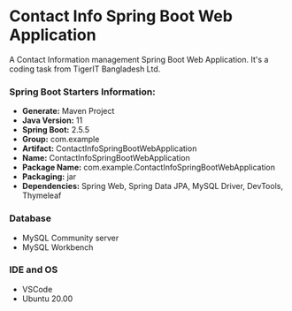 # Contact Info Spring Boot Web Application
A Contact Information management Spring Boot Web Application. It's a coding task from TigerIT Bangladesh Ltd.

### Spring Boot Starters Information:
- **Generate:** Maven Project
- **Java Version:** 11 
- **Spring Boot:** 2.5.5
- **Group:** com.example
- **Artifact:** ContactInfoSpringBootWebApplication
- **Name:** ContactInfoSpringBootWebApplication
- **Package Name:** com.example.ContactInfoSpringBootWebApplication
- **Packaging:** jar
- **Dependencies:** Spring Web, Spring Data JPA, MySQL Driver, DevTools, Thymeleaf

### Database
- MySQL Community server
- MySQL Workbench

### IDE and OS
- VSCode
- Ubuntu 20.00

